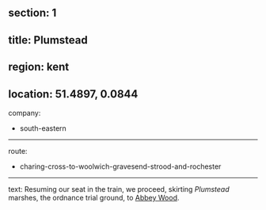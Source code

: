 section: 1
----
title: Plumstead
----
region: kent
----
location: 51.4897, 0.0844
----
company:
- south-eastern
----
route:
- charing-cross-to-woolwich-gravesend-strood-and-rochester
----
text: Resuming our seat in the train, we proceed, skirting *Plumstead* marshes, the ordnance trial ground, to [Abbey Wood](/stations/abbey-wood).
